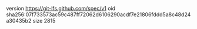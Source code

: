 version https://git-lfs.github.com/spec/v1
oid sha256:07f733573ac59c487ff72062d6106290acdf7e21806fddd5a8c48d24a30435b2
size 2815
